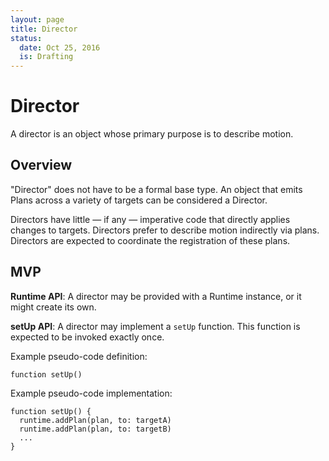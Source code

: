 ```yaml
---
layout: page
title: Director
status:
  date: Oct 25, 2016
  is: Drafting
---
```


# Director

A director is an object whose primary purpose is to describe motion.

## Overview

"Director" does not have to be a formal base type. An object that emits Plans across a variety of targets can be considered a Director.

Directors have little — if any — imperative code that directly applies changes to targets. Directors prefer to describe motion indirectly via plans. Directors are expected to coordinate the registration of these plans.

## MVP

**Runtime API**: A director may be provided with a Runtime instance, or it might create its own.

**setUp API**: A director may implement a `setUp` function. This function is expected to be invoked exactly once.

Example pseudo-code definition:

```
function setUp()
```

Example pseudo-code implementation:

```
function setUp() {
  runtime.addPlan(plan, to: targetA)
  runtime.addPlan(plan, to: targetB)
  ...
}
```
